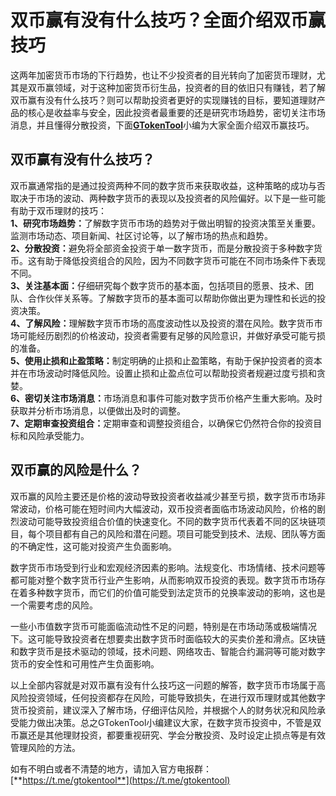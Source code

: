 # 双币赢有没有什么技巧？全面介绍双币赢技巧

这两年加密货币市场的下行趋势，也让不少投资者的目光转向了加密货币理财，尤其是双币赢领域，对于这种加密货币衍生品，投资者的目的依旧只有赚钱，若了解双币赢有没有什么技巧？则可以帮助投资者更好的实现赚钱的目标，要知道理财产品的核心是收益率与安全，因此投资者最重要的还是研究市场趋势，密切关注市场消息，并且懂得分散投资，下面[**GTokenTool**](https://docs.gtokentool.com)小编为大家全面介绍双币赢技巧。

## 双币赢有没有什么技巧？

双币赢通常指的是通过投资两种不同的数字货币来获取收益，这种策略的成功与否取决于市场的波动、两种数字货币的表现以及投资者的风险偏好。以下是一些可能有助于双币理财的技巧：\
**1、研究市场趋势：**&#x4E86;解数字货币市场的趋势对于做出明智的投资决策至关重要。监测市场动态、项目新闻、社区讨论等，以了解市场的热点和趋势。\
**2、分散投资：**&#x907F;免将全部资金投资于单一数字货币，而是分散投资于多种数字货币。这有助于降低投资组合的风险，因为不同数字货币可能在不同市场条件下表现不同。\
**3、关注基本面：**&#x4ED4;细研究每个数字货币的基本面，包括项目的愿景、技术、团队、合作伙伴关系等。了解数字货币的基本面可以帮助你做出更为理性和长远的投资决策。\
**4、了解风险：**&#x7406;解数字货币市场的高度波动性以及投资的潜在风险。数字货币市场可能经历剧烈的价格波动，投资者需要有足够的风险意识，并做好承受可能亏损的准备。\
**5、使用止损和止盈策略：**&#x5236;定明确的止损和止盈策略，有助于保护投资者的资本并在市场波动时降低风险。设置止损和止盈点位可以帮助投资者规避过度亏损和贪婪。\
**6、密切关注市场消息：**&#x5E02;场消息和事件可能对数字货币价格产生重大影响。及时获取并分析市场消息，以便做出及时的调整。\
**7、定期审查投资组合：**&#x5B9A;期审查和调整投资组合，以确保它仍然符合你的投资目标和风险承受能力。

## 双币赢的风险是什么？

双币赢的风险主要还是价格的波动导致投资者收益减少甚至亏损，数字货币市场非常波动，价格可能在短时间内大幅波动，双币投资者面临市场波动风险，价格的剧烈波动可能导致投资组合价值的快速变化。不同的数字货币代表着不同的区块链项目，每个项目都有自己的风险和潜在问题。项目可能受到技术、法规、团队等方面的不确定性，这可能对投资产生负面影响。

数字货币市场受到行业和宏观经济因素的影响。法规变化、市场情绪、技术问题等都可能对整个数字货币行业产生影响，从而影响双币投资的表现。数字货币市场存在着多种数字货币，而它们的价值可能受到法定货币的兑换率波动的影响，这也是一个需要考虑的风险。

一些小市值数字货币可能面临流动性不足的问题，特别是在市场动荡或极端情况下。这可能导致投资者在想要卖出数字货币时面临较大的买卖价差和滑点。区块链和数字货币是技术驱动的领域，技术问题、网络攻击、智能合约漏洞等可能对数字货币的安全性和可用性产生负面影响。

以上全部内容就是对双币赢有没有什么技巧这一问题的解答，数字货币市场属于高风险投资领域，任何投资都存在风险，可能导致损失，在进行双币理财或其他数字货币投资前，建议深入了解市场，仔细评估风险，并根据个人的财务状况和风险承受能力做出决策。总之GTokenTool小编建议大家，在数字货币投资中，不管是双币赢还是其他理财投资，都要重视研究、学会分散投资、及时设定止损点等是有效管理风险的方法。

如有不明白或者不清楚的地方，请加入官方电报群：[**https://t.me/gtokentool**](https://t.me/gtokentool)
